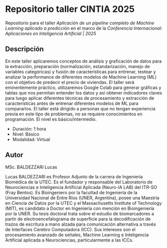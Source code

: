 # Repositorio taller CINTIA 2025

Repositorio para el taller *Aplicación de un pipeline completo de Machine Learning aplicado a predicción* en el marco de la *Conferencia Internacional: Aplicaciones en Inteligencia Artificial | 2025*

## Descripción

En este taller aplicaremos conceptos de análisis y graficación de datos para la extracción, preparación (normalización, estandarización, manejo de variables categóricas) y fusión de características para entrenar, testear y analizar la performance de diferentes modelos de Machine Learning (ML) con el objetivo de predecir el precio de viviendas. El taller será eminentemente práctico, utilizaremos Google Colab para generar gráficas y tablas que nos permitan entender los datos y así obtener indicadores claves para luego aplicar diferentes técnicas de procesamiento y extracción de características antes de entrenar diferentes modelos de ML para compararlos. El taller está dirigido a personas que no tengan experiencia previa en este tipo de problemas, no se requiere conocimientos en programación. El nivel es básico/intermedio.

- Duración: 1 hora
- Nivel: Básico
- Modalidad: Virtual

## Autor

MSc. BALDEZZARI Lucas

Lucas BALDEZZARI es Profesor Adjunto de la carrera de Ingeniería Biomédica de la UTEC. Es el fundador y responsable del Laboratorio de Neurociencias e Inteligencia Artificial Aplicada (Neuro-IA LAB) del ITR-SO (Fray Bentos). Es Bioingeniero por la facultad de Ingeniería de la Universidad Nacional de Entre Ríos (UNER, Argentina), posee una Maestría en Ciencia de Datos por la UTEC y el Massachusetts Institute of Technology (MIT), es candidato a Doctor en Ingeniería con mención en Bioingeniería por la UNER. Su tesis doctoral trata sobre el estudio de biomarcadores a partir de electroencefalograma de superficie para la decodificación de trazos de escritura a mano alzada para comunicación alternativa a través de Interfaces Cerebro Computadora (ICC). Sus intereses son el procesamiento avanzado de señales, Machine Learning e Inteligencia Artificial aplicada a Neurociencias, particularmente a las ICCs.
